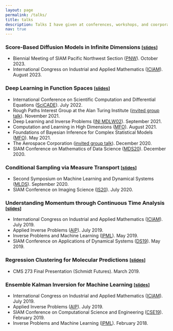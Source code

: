 ```yaml
---
layout: page
permalink: /talks/
title: talks
description: Talks I have given at conferences, workshops, and coorporate venues.
nav: true
---
```


<h3>Score-Based Diffusion Models in Infinite Dimensions <small>[<a href="/assets/pdf/kovachki_iciam2023.pdf" target="_blank">slides</a>]</small></h3> 

<ul>
<li>Biennial Meeting of SIAM Pacific Northwest Section (<a href='https://sites.google.com/view/siampnw23/'>PNW</a>). October 2023.</li>
<li>International Congress on Industrial and Applied Mathematics (<a href='https://iciam2023.org/'>ICIAM</a>). August 2023.</li>
</ul>

<h3>Deep Learning in Function Spaces <small>[<a href="/assets/pdf/kovachki_ini21.pdf" target="_blank">slides</a>]</small></h3> 

<ul>
<li>International Conference on Scientific Computation and Differential Equations (<a href='https://scicade2021.hi.is/'>SciCADE</a>). July 2022.</li>
<li>Rough Paths Interest Group at the Alan Turing Institute (<a href="https://www.turing.ac.uk/research/interest-groups/rough-paths-machine-learning-sequential-data">invited group talk</a>). November 2021.</li>
<li>Deep Learning and Inverse Problems (<a href="https://www.newton.ac.uk/event/mdlw02/" target="_blank">INI MDLW02</a>). September 2021.</li>
<li>Computation and Learning in High Dimensions (<a href="https://owpdb.mfo.de/show_workshop?id=3612" target="_blank">MFO</a>). August 2021.</li>
<li>Foundations of Bayesian Inference for Complex Statistical Models (<a href="https://publications.mfo.de/bitstream/handle/mfo/3869/OWR_2021_22.pdf?sequence=-1&isAllowed=y" target="_blank">MFO</a>). May 2021.</li>
<li>The Aerospace Corporation (<a href="https://aerospace.org/" target="_blank">invited group talk</a>). December 2020.</li>
<li>SIAM Conference on Mathematics of Data Science (<a href="https://www.siam.org/conferences/cm/conference/mds20" target="_blank">MDS20</a>). December 2020.</li>
</ul>

<h3>Conditional Sampling via Measure Transport <small>[<a href="/assets/pdf/kovachki_mlds20.pdf" target="_blank">slides</a>]</small></h3> 

<ul>
<li>Second Symposium on Machine Learning and Dynamical Systems (<a href="https://sites.google.com/site/boumedienehamzi/second-symposium-on-machine-learning-and-dynamical-systems" target="_blank">MLDS</a>). September 2020.</li>
<li>SIAM Conference on Imaging Science (<a href="https://www.siam.org/conferences/cm/conference/is20" target="_blank">IS20</a>). July 2020.</li>
</ul>

<h3>Understanding Momentum through Continuous Time Analysis <small>[<a href="/assets/pdf/kovachki_ds19.pdf" target="_blank">slides</a>]</small></h3> 

<ul>
<li>International Congress on Industrial and Applied Mathematics (<a href="https://iciam2019.com/" target="_blank">ICIAM</a>). July 2019.</li>
<li>Applied Inverse Problems (<a href="https://www.aip2019-grenoble.fr/" target="_blank">AIP</a>). July 2019.</li>
<li>Inverse Problems and Machine Learning (<a href="http://www.crm.umontreal.ca/2019/DataInverse19/index_e.php" target="_blank">IPML</a>). May 2019.</li>
<li>SIAM Conference on Applications of Dynamical Systems  (<a href="https://www.siam.org/conferences/cm/conference/ds19" target="_blank">DS19</a>). May 2019.</li>
</ul>

<h3>Regression Clustering for Molecular Predictions <small>[<a href="/assets/pdf/kovachki_cms273.pdf" target="_blank">slides</a>]</small></h3> 

<ul>
<li>CMS 273 Final Presentation (Schmidt Futures). March 2019.</li>
</ul>

<h3>Ensemble Kalman Inversion for Machine Learning <small>[<a href="/assets/pdf/kovachki_aip19.pdf" target="_blank">slides</a>]</small></h3> 

<ul>
<li>International Congress on Industrial and Applied Mathematics (<a href="https://iciam2019.com/" target="_blank">ICIAM</a>). July 2019.</li>
<li>Applied Inverse Problems (<a href="https://www.aip2019-grenoble.fr/" target="_blank">AIP</a>). July 2019.</li>
<li>SIAM Conference on Computational Science and Engineering (<a href="https://www.siam.org/conferences/cm/conference/cse19" target="_blank">CSE19</a>). February 2019.</li>
<li>Inverse Problems and Machine Learning (<a href="http://cmx.caltech.edu/ipml/ipml.html" target="_blank">IPML</a>). February 2018.</li>
</ul>




